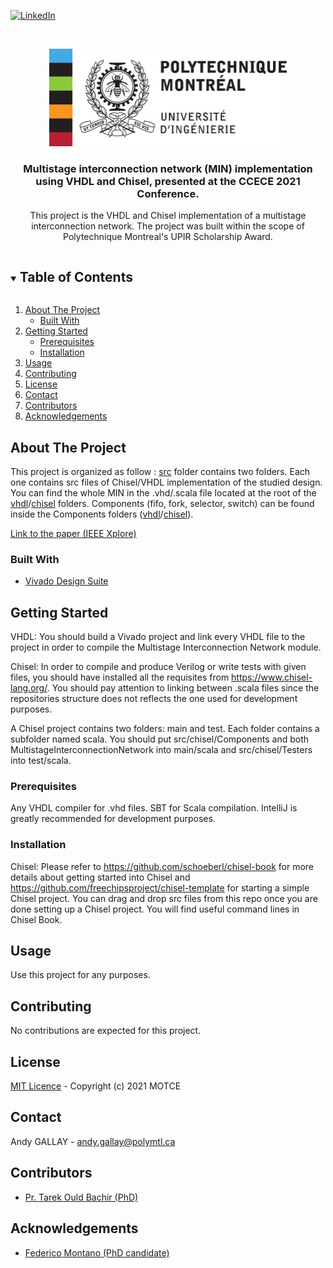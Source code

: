 [![LinkedIn][linkedin-shield]][linkedin-url]

<!-- PROJECT LOGO -->
<br />
<p align="center">
  <a href="https://github.com/github_username/repo_name">
    <img src="images/logo.jpg" alt="Logo" width="380px" height="156px">
  </a>

  <h3 align="center">Multistage interconnection network (MIN) implementation using VHDL and Chisel, presented at the CCECE 2021 Conference.</h3>

  <p align="center">
    This project is the VHDL and Chisel implementation of a multistage interconnection network. The project was built within the scope of Polytechnique Montreal's UPIR Scholarship Award. 
  </p>
</p>

<!-- TABLE OF CONTENTS -->
<details open="open">
  <summary><h2 style="display: inline-block">Table of Contents</h2></summary>
  <ol>
    <li>
      <a href="#about-the-project">About The Project</a>
      <ul>
        <li><a href="#built-with">Built With</a></li>
      </ul>
    </li>
    <li>
      <a href="#getting-started">Getting Started</a>
      <ul>
        <li><a href="#prerequisites">Prerequisites</a></li>
        <li><a href="#installation">Installation</a></li>
      </ul>
    </li>
    <li><a href="#usage">Usage</a></li>
    <li><a href="#contributing">Contributing</a></li>
    <li><a href="#license">License</a></li>
    <li><a href="#contact">Contact</a></li>
    <li><a href="#contributors">Contributors</a></li>
    <li><a href="#acknowledgements">Acknowledgements</a></li>
  </ol>
</details>

<!-- ABOUT THE PROJECT -->

## About The Project

This project is organized as follow : [src](./src) folder contains two folders. Each one contains src files of Chisel/VHDL implementation of the studied design. You can find the whole MIN in the .vhd/.scala file located at the root of the [vhdl](./src/vhdl)/[chisel](./src/chisel) folders. Components (fifo, fork, selector, switch) can be found inside the Components folders ([vhdl](./src/vhdl/Components)/[chisel](./src/chisel/Components)).

[Link to the paper (IEEE Xplore)](https://ieeexplore.ieee.org/abstract/document/9569176)

### Built With

- [Vivado Design Suite](https://www.xilinx.com/products/design-tools/vivado.html)

<!-- GETTING STARTED -->

## Getting Started

VHDL:
You should build a Vivado project and link every VHDL file to the project in order to compile the Multistage Interconnection Network module.

Chisel:
In order to compile and produce Verilog or write tests with given files, you should have installed all the requisites from https://www.chisel-lang.org/. You should pay attention to linking between .scala files since the repositories structure does not reflects the one used for development purposes.

A Chisel project contains two folders: main and test. Each folder contains a subfolder named scala. You should put src/chisel/Components and both MultistageInterconnectionNetwork into main/scala and src/chisel/Testers into test/scala.

### Prerequisites

Any VHDL compiler for .vhd files.
SBT for Scala compilation. IntelliJ is greatly recommended for development purposes.

### Installation

Chisel:
Please refer to https://github.com/schoeberl/chisel-book for more details about getting started into Chisel and https://github.com/freechipsproject/chisel-template for starting a simple Chisel project. You can drag and drop src files from this repo once you are done setting up a Chisel project. You will find useful command lines in Chisel Book.

## Usage

Use this project for any purposes.

## Contributing

No contributions are expected for this project.

## License

[MIT Licence](/LICENSE) - Copyright (c) 2021 MOTCE

## Contact

Andy GALLAY - andy.gallay@polymtl.ca

<!-- ACKNOWLEDGEMENTS -->

## Contributors
- [Pr. Tarek Ould Bachir (PhD)](https://www.polymtl.ca/expertises/ould-bachir-tarek)

## Acknowledgements

- [Federico Montano (PhD candidate)](https://www.researchgate.net/profile/Federico-Montano)

<!-- MARKDOWN LINKS & IMAGES -->
<!-- https://www.markdownguide.org/basic-syntax/#reference-style-links -->

[linkedin-shield]: https://img.shields.io/badge/-LinkedIn-black.svg?style=for-the-badge&logo=linkedin&colorB=555
[linkedin-url]: https://www.linkedin.com/in/andygallay/
